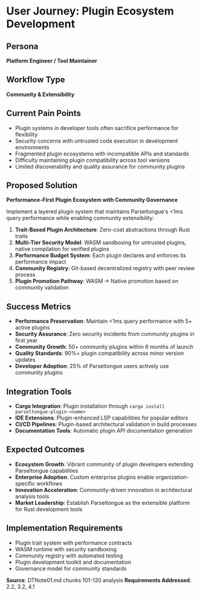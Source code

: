 # User Journey: Plugin Ecosystem Development

## Persona
**Platform Engineer / Tool Maintainer**

## Workflow Type
**Community & Extensibility**

## Current Pain Points
- Plugin systems in developer tools often sacrifice performance for flexibility
- Security concerns with untrusted code execution in development environments
- Fragmented plugin ecosystems with incompatible APIs and standards
- Difficulty maintaining plugin compatibility across tool versions
- Limited discoverability and quality assurance for community plugins

## Proposed Solution
**Performance-First Plugin Ecosystem with Community Governance**

Implement a layered plugin system that maintains Parseltongue's <1ms query performance while enabling community extensibility:

1. **Trait-Based Plugin Architecture**: Zero-cost abstractions through Rust traits
2. **Multi-Tier Security Model**: WASM sandboxing for untrusted plugins, native compilation for verified plugins
3. **Performance Budget System**: Each plugin declares and enforces its performance impact
4. **Community Registry**: Git-based decentralized registry with peer review process
5. **Plugin Promotion Pathway**: WASM → Native promotion based on community validation

## Success Metrics
- **Performance Preservation**: Maintain <1ms query performance with 5+ active plugins
- **Security Assurance**: Zero security incidents from community plugins in first year
- **Community Growth**: 50+ community plugins within 6 months of launch
- **Quality Standards**: 90%+ plugin compatibility across minor version updates
- **Developer Adoption**: 25% of Parseltongue users actively use community plugins

## Integration Tools
- **Cargo Integration**: Plugin installation through `cargo install parseltongue-plugin-<name>`
- **IDE Extensions**: Plugin-enhanced LSP capabilities for popular editors
- **CI/CD Pipelines**: Plugin-based architectural validation in build processes
- **Documentation Tools**: Automatic plugin API documentation generation

## Expected Outcomes
- **Ecosystem Growth**: Vibrant community of plugin developers extending Parseltongue capabilities
- **Enterprise Adoption**: Custom enterprise plugins enable organization-specific workflows
- **Innovation Acceleration**: Community-driven innovation in architectural analysis tools
- **Market Leadership**: Establish Parseltongue as the extensible platform for Rust development tools

## Implementation Requirements
- Plugin trait system with performance contracts
- WASM runtime with security sandboxing
- Community registry with automated testing
- Plugin development toolkit and documentation
- Governance model for community standards

**Source**: DTNote01.md chunks 101-120 analysis
**Requirements Addressed**: 2.2, 3.2, 4.1